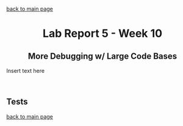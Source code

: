 [back to main page](https://kennethkietvuong.github.io/cse15l-lab-reports/)

<meta http-equiv="refresh" content="10">

<body>
      <h1 style="text-align:center">Lab Report 5 - Week 10</h1>
      <h2 style="text-align:center">More Debugging w/ Large Code Bases</h2>
   </body>

Insert text here

<p>&nbsp;</p>

## Tests

[back to main page](https://kennethkietvuong.github.io/cse15l-lab-reports/)